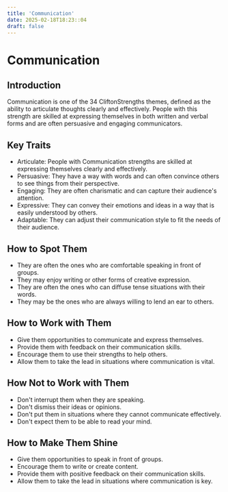 ```yaml
---
title: 'Communication'
date: 2025-02-18T18:23::04
draft: false
---
```


# Communication

## Introduction

Communication is one of the 34 CliftonStrengths themes, defined as the ability to articulate thoughts clearly and effectively. People with this strength are skilled at expressing themselves in both written and verbal forms and are often persuasive and engaging communicators.

## Key Traits

- Articulate: People with Communication strengths are skilled at expressing themselves clearly and effectively.
- Persuasive: They have a way with words and can often convince others to see things from their perspective.
- Engaging: They are often charismatic and can capture their audience's attention.
- Expressive: They can convey their emotions and ideas in a way that is easily understood by others.
- Adaptable: They can adjust their communication style to fit the needs of their audience.

## How to Spot Them

- They are often the ones who are comfortable speaking in front of groups.
- They may enjoy writing or other forms of creative expression.
- They are often the ones who can diffuse tense situations with their words.
- They may be the ones who are always willing to lend an ear to others.

## How to Work with Them

- Give them opportunities to communicate and express themselves.
- Provide them with feedback on their communication skills.
- Encourage them to use their strengths to help others.
- Allow them to take the lead in situations where communication is vital.

## How Not to Work with Them

- Don't interrupt them when they are speaking.
- Don't dismiss their ideas or opinions.
- Don't put them in situations where they cannot communicate effectively.
- Don't expect them to be able to read your mind.

## How to Make Them Shine

- Give them opportunities to speak in front of groups.
- Encourage them to write or create content.
- Provide them with positive feedback on their communication skills.
- Allow them to take the lead in situations where communication is key.
